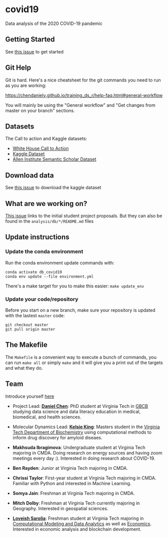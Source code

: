 # covid19
Data analysis of the 2020 COVID-19 pandemic

## Getting Started

See [this issue](https://github.com/databridgevt/covid19/issues/3) to get started

## Git Help

Git is hard. Here's a nice cheatsheet for the git commands you need to run as you are working:

https://chendaniely.github.io/training_ds_r/help-faq.html#general-workflow

You will mainly be using the "General workflow" and "Get changes from master on your branch" sections.

## Datasets

The Call to action and Kaggle datasets:

- [White House Call to Action](https://www.whitehouse.gov/briefings-statements/call-action-tech-community-new-machine-readable-covid-19-dataset/?utm_source=link&utm_medium=header)
- [Kaggle Dataset](https://www.kaggle.com/allen-institute-for-ai/CORD-19-research-challenge)
- [Allen Institute Semantic Scholar Dataset](https://pages.semanticscholar.org/coronavirus-research)

## Download data

See [this issue](https://github.com/databridgevt/covid19/issues/3) to download the kaggle dataset

## What are we working on?

[This issue](https://github.com/databridgevt/covid19/issues/4) links to the initial student project proposals.
But they can also be found in the `analysis/db/*/README.md` files

## Update instructions

### Update the conda environment

Run the conda environment update commands with:

```
conda activate db_covid19
conda env update --file environment.yml
```

There's a make target for you to make this easier: `make update_env`

### Update your code/repository

Before you start on a new branch, make sure your repository is updated with the lastest `master` code:

```
git checkout master
git pull origin master
```

## The Makefile

The `Makefile` is a convenient way to execute a bunch of commands, you can run `make all` or simply `make` and it will give you a print out of the targets and what they do.

## Team

Introduce yourself [here](https://github.com/databridgevt/covid19/issues/1)

- Project Lead: **[Daniel Chen](https://daniel.rbind.io/)**: PhD student at Virginia Tech in [GBCB](https://gbcb.graduateschool.vt.edu/) studying data science and data literacy education in medical, biomedical, and health sciences.

- Molecular Dynamics Lead: **[Kelsie King](https://github.com/kelsieking23)**: Masters student in the [Virginia Tech Department of Biochemistry](https://www.biochem.vt.edu/) using computational methods to inform drug discovery for amyloid diseaes.

- **Makhsuda Ibragimova**: Undergraduate student at Virginia Tech majoring in CMDA. Doing research on energy sources and having zoom meetings every day :). Interested in doing research about COVID-19.

- **Ben Rayden**: Junior at Virginia Tech majoring in CMDA.

- **Chrissi Taylor**: First-year student at Virginia Tech majoring in CMDA. Familiar with Python and interested in Machine Learning.

- **Somya Jain**: Freshman at Virginia Tech majoring in CMDA.

- **Mitch Dolby**: Freshman at Virginia Tech currently majoring in Geography. Interested in geospatial sciences.

- **[Loveish Sarolia](https://github.com/loveishsarolia)**: Freshman student at Virginia Tech majoring in [Computational Modeling and Data Analytics](https://vt.edu/academics/majors/computational-modeling-and-data-analytics.html) as well as [Economics](https://econ.vt.edu/). Interested in economic analysis and blockchain development.
